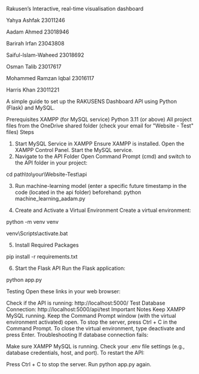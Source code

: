 Rakusen’s Interactive, real-time visualisation dashboard

Yahya Ashfak 23011246

Aadam Ahmed 23018946

Barirah Irfan 23043808

Saiful-Islam-Waheed 23018692

Osman Talib 23017617

Mohammed Ramzan Iqbal 23016117

Harris Khan 23011221

A simple guide to set up the RAKUSENS Dashboard API using Python (Flask) and MySQL.

Prerequisites
XAMPP (for MySQL service)
Python 3.11 (or above)
All project files from the OneDrive shared folder (check your email for "Website - Test" files)
Steps
1. Start MySQL Service in XAMPP
Ensure XAMPP is installed.
Open the XAMPP Control Panel.
Start the MySQL service.
2. Navigate to the API Folder
Open Command Prompt (cmd) and switch to the API folder in your project:

cd path\to\your\Website-Test\api

3. Run machine-learning model (enter a specific future timestamp in the code (located in the api folder) beforehand:
   python machine_learning_aadam.py

4. Create and Activate a Virtual Environment
Create a virtual environment:

python -m venv venv

venv\Scripts\activate.bat

5. Install Required Packages

pip install -r requirements.txt

6. Start the Flask API
Run the Flask application:

python app.py

Testing
Open these links in your web browser:

Check if the API is running:
http://localhost:5000/
Test Database Connection:
http://localhost:5000/api/test
Important Notes
Keep XAMPP MySQL running.
Keep the Command Prompt window (with the virtual environment activated) open.
To stop the server, press Ctrl + C in the Command Prompt.
To close the virtual environment, type deactivate and press Enter.
Troubleshooting
If database connection fails:

Make sure XAMPP MySQL is running.
Check your .env file settings (e.g., database credentials, host, and port).
To restart the API:

Press Ctrl + C to stop the server.
Run python app.py again.

